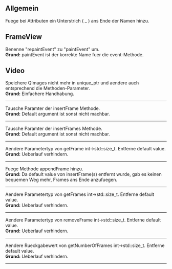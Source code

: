 ## Allgemein
Fuege bei Attributen ein Unterstrich ( _ ) ans Ende der Namen hinzu.
## FrameView
Benenne "repaintEvent" zu "paintEvent" um.<br>
<b>Grund:</b> paintEvent ist der korrekte Name fuer die event-Methode.
## Video
Speichere QImages nicht mehr in unique_ptr und aendere auch entsprechend
die Methoden-Parameter.<br><b>Grund:</b> Einfachere Handhabung.
<hr>
Tausche Paramter der insertFrame Methode.
<br><b>Grund:</b> Default argument ist sonst nicht machbar.
<hr>
Tausche Paramter der insertFrames Methode.
<br><b>Grund:</b> Default argument ist sonst nicht machbar.
<hr>
Aendere Parametertyp von getFrame int->std::size_t. Entferne default value.
<br><b>Grund:</b> Ueberlauf verhindern.
<hr>
Fuege Methode appendFrame hinzu.
<br><b>Grund:</b> Da default value von insertFrame(s) entfernt wurde, gab es keinen bequemen
Weg mehr, Frames ans Ende anzufuegen.
<hr>
Aendere Parametertyp von getFrames int->std::size_t. Entferne default value.
<br><b>Grund:</b> Ueberlauf verhindern.
<hr>
Aendere Parametertyp von removeFrame int->std::size_t. Entferne default value.
<br><b>Grund:</b> Ueberlauf verhindern.
<hr>
Aendere Rueckgabewert von getNumberOfFrames int->std::size_t. Entferne default value.
<br><b>Grund:</b> Ueberlauf verhindern.
<hr>
